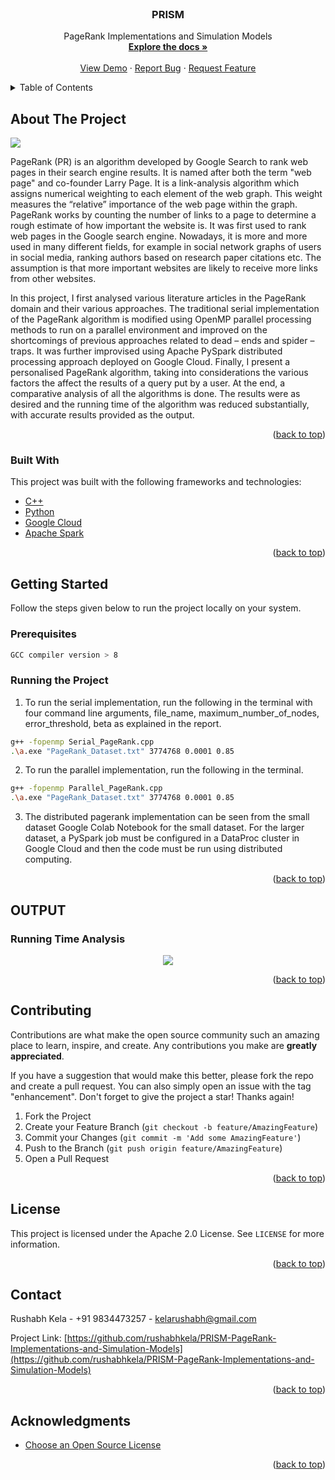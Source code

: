 <div id="top"></div>

<br />
<div align="center">
  <a href="https://github.com/rushabhkela/PRISM-PageRank-Implementations-and-Simulation-Models/">
    
  </a>

  <h3 align="center">PRISM</h3>

  <p align="center">
    PageRank Implementations and Simulation Models
    <br />
    <a href="https://github.com/rushabhkela/PRISM-PageRank-Implementations-and-Simulation-Models/blob/main/PRISM-Report.pdf"><strong>Explore the docs »</strong></a>
    <br />
    <br />
    <a href="https://github.com/rushabhkela/PRISM-PageRank-Implementations-and-Simulation-Model">View Demo</a>
    ·
    <a href="https://github.com/rushabhkela/PRISM-PageRank-Implementations-and-Simulation-Model/issues">Report Bug</a>
    ·
    <a href="https://github.com/rushabhkela/PRISM-PageRank-Implementations-and-Simulation-Model/issues">Request Feature</a>
  </p>
</div>



<!-- TABLE OF CONTENTS -->
<details>
  <summary>Table of Contents</summary>
  <ol>
    <li>
      <a href="#about-the-project">About The Project</a>
      <ul>
        <li><a href="#built-with">Built With</a></li>
      </ul>
    </li>
    <li>
      <a href="#getting-started">Getting Started</a>
      <ul>
        <li><a href="#prerequisites">Prerequisites</a></li>
        <li><a href="#running-the-project">Running the Project</a></li>
      </ul>
    </li>
    <li><a href="#output">Output</a></li>
    <li><a href="#contributing">Contributing</a></li>
    <li><a href="#license">License</a></li>
    <li><a href="#contact">Contact</a></li>
    <li><a href="#acknowledgments">Acknowledgments</a></li>
  </ol>
</details>



<!-- ABOUT THE PROJECT -->
## About The Project

<img src="https://user-images.githubusercontent.com/60788199/158873076-b48f82ac-e69b-4532-a4d5-43eae8795606.png">

PageRank (PR) is an algorithm developed by Google Search to rank web pages in their search engine results. It is named after both the term "web page" and co-founder Larry Page. It is a link-analysis algorithm which assigns numerical weighting to each element of the web graph. This weight measures the “relative” importance of the web page within the graph. PageRank works by counting the number of links to a page to determine a rough estimate of how important the website is. It was first used to rank web pages in the Google search engine. Nowadays, it is more and more used in many different fields, for example in social network graphs of users in social media, ranking authors based on research paper citations etc. The assumption is that more important websites are likely to receive more links from other websites.

In this project, I first analysed various literature articles in the PageRank domain and their various approaches. The traditional serial implementation of the PageRank algorithm is modified using OpenMP parallel processing methods to run on a parallel environment and improved on the shortcomings of previous approaches related to dead – ends and spider – traps. It was further improvised using Apache PySpark distributed processing approach deployed on Google Cloud. Finally, I present a personalised PageRank algorithm, taking into considerations the various factors the affect the results of a query put by a user. At the end, a comparative analysis of all the algorithms is done. The results were as desired and the running time of the algorithm was reduced substantially, with accurate results provided as the output.


<p align="right">(<a href="#top">back to top</a>)</p>



### Built With

This project was built with the following frameworks and technologies:

* [C++](https://www.cplusplus.com/)
* [Python](https://www.python.org/)
* [Google Cloud](https://cloud.google.com/)
* [Apache Spark](https://spark.apache.org/)



<p align="right">(<a href="#top">back to top</a>)</p>



<!-- GETTING STARTED -->
## Getting Started

Follow the steps given below to run the project locally on your system.

### Prerequisites

```sh
GCC compiler version > 8
```

### Running the Project

1. To run the serial implementation, run the following in the terminal with four command line arguments, file_name, maximum_number_of_nodes, error_threshold, beta as explained in the report.
  ```sh
  g++ -fopenmp Serial_PageRank.cpp
  .\a.exe "PageRank_Dataset.txt" 3774768 0.0001 0.85
  ```
2. To run the parallel implementation, run the following in the terminal.
```sh
g++ -fopenmp Parallel_PageRank.cpp
.\a.exe "PageRank_Dataset.txt" 3774768 0.0001 0.85
```

3. The distributed pagerank implementation can be seen from the small dataset Google Colab Notebook for the small dataset. For the larger dataset, a PySpark job must be configured in a DataProc cluster in Google Cloud and then the code must be run using distributed computing.

<p align="right">(<a href="#top">back to top</a>)</p>



<!-- USAGE EXAMPLES -->
## OUTPUT
### Running Time Analysis

<div align="center">
    <img src="https://user-images.githubusercontent.com/60788199/158869161-0d13e657-4952-460c-8e2d-105448e7019e.png">
<br>
</div>


<p align="right">(<a href="#top">back to top</a>)</p>



<!-- CONTRIBUTING -->
## Contributing

Contributions are what make the open source community such an amazing place to learn, inspire, and create. Any contributions you make are **greatly appreciated**.

If you have a suggestion that would make this better, please fork the repo and create a pull request. You can also simply open an issue with the tag "enhancement".
Don't forget to give the project a star! Thanks again!

1. Fork the Project
2. Create your Feature Branch (`git checkout -b feature/AmazingFeature`)
3. Commit your Changes (`git commit -m 'Add some AmazingFeature'`)
4. Push to the Branch (`git push origin feature/AmazingFeature`)
5. Open a Pull Request

<p align="right">(<a href="#top">back to top</a>)</p>



<!-- LICENSE -->
## License

This project is licensed under the Apache 2.0 License. See `LICENSE` for more information.

<p align="right">(<a href="#top">back to top</a>)</p>



<!-- CONTACT -->
## Contact

Rushabh Kela - +91 9834473257 - kelarushabh@gmail.com

Project Link: [https://github.com/rushabhkela/PRISM-PageRank-Implementations-and-Simulation-Models](https://github.com/rushabhkela/PRISM-PageRank-Implementations-and-Simulation-Models)

<p align="right">(<a href="#top">back to top</a>)</p>



<!-- ACKNOWLEDGMENTS -->
## Acknowledgments

* [Choose an Open Source License](https://choosealicense.com)

<p align="right">(<a href="#top">back to top</a>)</p>
